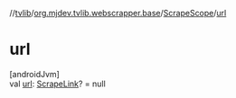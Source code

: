 //[tvlib](../../../index.md)/[org.mjdev.tvlib.webscrapper.base](../index.md)/[ScrapeScope](index.md)/[url](url.md)

# url

[androidJvm]\
val [url](url.md): [ScrapeLink](../-scrape-link/index.md)? = null

